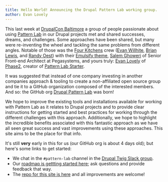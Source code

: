 ```yaml
---
title: Hello World! Announcing the Drupal Pattern Lab working group.
author: Evan Lovely
---
```


This last week at [DrupalCon Baltimore][dcon] a group of people passionate about using [Pattern Lab](http://patternlab.io) in our Drupal projects met and shared successes, dreams, and challenges. Some approaches have been shared, but many were re-inventing the wheel and tackling the same problems from different angles. Notable of those was the [Four Kitchens](http://fourkitchens.com) crew ([Evan Willhite](https://www.drupal.org/u/evanmwillhite), [Brian Lewis](https://twitter.com/ModsUnraveled), and [Randy Oest](https://twitter.com/amazingrando)) with their [Emulsify theme](http://emulsify.info), [Salem Ghoweri](https://twitter.com/salem_ghoweri) of Senior Front-end Architect at Pegasystems, and yours truly: [Evan Lovely](http://evanlovely.com) of [Phase2](http://phase2technology.com), creator of [Pattern Lab Starter](https://github.com/phase2/pattern-lab-starter).

It was suggested that instead of one company investing in another companies approach & tooling to create a non-affiliated open source group and tie it to a GitHub organization composed of the interested members. And so: the GitHub org [Drupal Pattern Lab](https://github.com/drupal-pattern-lab) was born!

We hope to improve the existing tools and installations available for working with Pattern Lab as it relates to Drupal projects and to provide clear instructions for getting started and best practices for working through the different challenges with this approach. Additionally, we hope to highlight the incredible benefits associated with this fantastic approach as we have all seen great success and vast improvements using these approaches. This site aims to be the place for that info.

It's still **very** early in this for us (our GitHub org is about 4 days old); but here's some links to get started:

- We chat in the `#pattern-lab` channel in the [Drupal Twig Slack group](https://drupaltwig-slack.herokuapp.com).
- Our [roadmap is gettting started here](https://github.com/drupal-pattern-lab/roadmap/projects/1); ask questions and provide feedback that way.
- The [repo for this site is here](https://github.com/drupal-pattern-lab/drupal-pattern-lab.github.io) and all improvements are welcome!

[dcon]: http://baltimore2017.drupal.org
